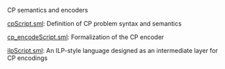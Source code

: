 CP semantics and encoders

[cpScript.sml](cpScript.sml):
Definition of CP problem syntax and semantics

[cp_encodeScript.sml](cp_encodeScript.sml):
Formalization of the CP encoder

[ilpScript.sml](ilpScript.sml):
An ILP-style language designed as an intermediate layer for CP encodings
